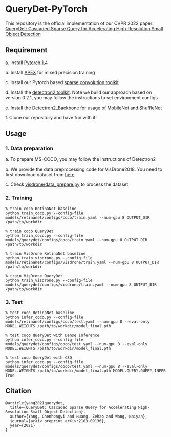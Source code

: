 # QueryDet-PyTorch
This repository is the official implementation of our CVPR 2022 paper: [QueryDet: Cascaded Sparse Query for Accelerating High-Resolution Small Object Detection](https://arxiv.org/abs/2103.09136)



## Requirement

a. Install [Pytorch 1.4](https://pytorch.org/)

b. Install [APEX](https://github.com/NVIDIA/apex) for mixed precision training

c. Install our Pytorch based [sparse convolution toolkit](https://github.com/traveller59/spconv)

d. Install the [detectron2 toolkit](https://github.com/facebookresearch/detectron2). Note we build our approach based on version 0.2.1, you may follow the instructions to set environment configs

e. Install the [Detectron2_Backbone](https://github.com/sxhxliang/detectron2_backbone) for usage of MobileNet and ShuffleNet

f. Clone our repository and have fun with it!

## Usage

### 1. Data preparation

a. To prepare MS-COCO, you may follow the instructions of Detectron2

b. We provide the data preprocessing code for VisDrone2018. You need to first download dataset from [here](http://aiskyeye.com/) 

c. Check [visdrone/data_prepare.py](https://github.com/ChenhongyiYang/QueryDet-PyTorch/blob/main/visdrone/data_prepare.py) to process the dataset

### 2. Training

```shell
% train coco RetinaNet baseline
python train_coco.py --config-file models/retinanet/configs/coco/train.yaml --num-gpu 8 OUTPUT_DIR /path/to/workdir

% train coco QueryDet 
python train_coco.py --config-file models/querydet/configs/coco/train.yaml --num-gpu 8 OUTPUT_DIR /path/to/workdir

% train VisDrone RetinaNet baseline
python train_visdrone.py --config-file models/retinanet/configs/visdrone/train.yaml --num-gpu 8 OUTPUT_DIR /path/to/workdir

% train VisDrone QueryDet
python train_visdrone.py --config-file models/querydet/configs/visdrone/train.yaml --num-gpu 8 OUTPUT_DIR /path/to/workdir
```

### 3. Test

```shell
% test coco RetinaNet baseline
python infer_coco.py --config-file models/retinanet/configs/coco/test.yaml --num-gpu 8 --eval-only MODEL.WEIGHTS /path/to/workdir/model_final.pth

% test coco QueryDet with Dense Inference
python infer_coco.py --config-file models/querydet/configs/coco/test.yaml --num-gpu 8 --eval-only MODEL.WEIGHTS /path/to/workdir/model_final.pth

% test coco QueryDet with CSQ
python infer_coco.py --config-file models/querydet/configs/coco/test.yaml --num-gpu 8 --eval-only MODEL.WEIGHTS /path/to/workdir/model_final.pth MODEL.QUERY.QUERY_INFER True
```



## Citation
```
@article{yang2021querydet,
  title={QueryDet: Cascaded Sparse Query for Accelerating High-Resolution Small Object Detection},
  author={Yang, Chenhongyi and Huang, Zehao and Wang, Naiyan},
  journal={arXiv preprint arXiv:2103.09136},
  year={2021}
}
```

